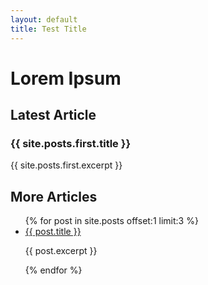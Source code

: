 ```yaml
---
layout: default
title: Test Title
---
```


# Lorem Ipsum

<section>
    <h2>Latest Article</h2>
    <h3>{{ site.posts.first.title }}</h3>
    <p>{{ site.posts.first.excerpt }}</p>
</section>

<section class="c-more-posts">
    <h2 class="c-more-posts__headline">More Articles</h2>
    <ul class="c-more-posts__list">
        {% for post in site.posts offset:1 limit:3 %}
            <li class="c-more-posts__list-item">
                <a href="{{ post.url }}">{{ post.title }}</a>
                <p>{{ post.excerpt }}</p>
            </li>
        {% endfor %}
    </ul>
</section>
